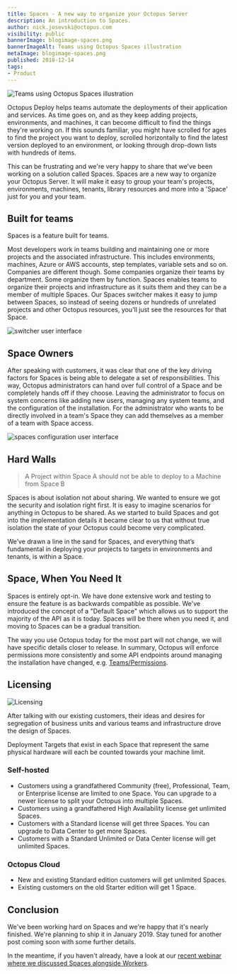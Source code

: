 ```yaml
---
title: Spaces - A new way to organize your Octopus Server
description: An introduction to Spaces.
author: nick.josevski@octopus.com
visibility: public
bannerImage: blogimage-spaces.png
bannerImageAlt: Teams using Octopus Spaces illustration
metaImage: blogimage-spaces.png
published: 2018-12-14
tags:
- Product
---
```


![Teams using Octopus Spaces illustration](blogimage-spaces.png)

Octopus Deploy helps teams automate the deployments of their application and services. As time goes on, and as they keep adding projects, environments, and machines, it can become difficult to find the things they're working on. If this sounds familiar, you might have scrolled for ages to find the project you want to deploy, scrolled horizontally to find the latest version deployed to an environment, or looking through drop-down lists with hundreds of items.

This can be frustrating and we're very happy to share that we've been working on a solution called Spaces. Spaces are a new way to organize your Octopus Server. It will make it easy to group your team's projects, environments, machines, tenants, library resources and more into a 'Space' just for you and your team.

## Built for teams

Spaces is a feature built for teams.

Most developers work in teams building and maintaining one or more projects and the associated infrastructure. This includes environments, machines, Azure or AWS accounts, step templates, variable sets and so on. Companies are different though. Some companies organize their teams by department. Some organize them by function. Spaces enables teams to organize their projects and infrastructure as it suits them and they can be a member of multiple Spaces. Our Spaces switcher makes it easy to jump between Spaces, so instead of seeing dozens or hundreds of unrelated projects and other Octopus resources, you'll just see the resources for that Space.

![switcher user interface](switcher.png "width=500")

## Space Owners

After speaking with customers, it was clear that one of the key driving factors for Spaces is being able to delegate a set of responsibilities. This way, Octopus administrators can hand over full control of a Space and be completely hands off if they choose. Leaving the administrator to focus on system concerns like adding new users, managing any system teams, and the configuration of the installation. For the administrator who wants to be directly involved in a team's Space they can add themselves as a member of a team with Space access.

![spaces configuration user interface](spaces-configuration.png "width=500")

## Hard Walls

> A Project within Space A should not be able to deploy to a Machine from Space B

Spaces is about isolation not about sharing. We wanted to ensure we got the security and isolation right first. It is easy to imagine scenarios for anything in Octopus to be shared. As we started to build Spaces and got into the implementation details it became clear to us that without true isolation the state of your Octopus could become very complicated.

We’ve drawn a line in the sand for Spaces, and everything that’s fundamental in deploying your projects to targets in environments and tenants, is within a Space.

## Space, When You Need It

Spaces is entirely opt-in. We have done extensive work and testing to ensure the feature is as backwards compatible as possible. We've introduced the concept of a "Default Space" which allows us to support the majority of the API as it is today. Spaces will be there when you need it, and moving to Spaces can be a gradual transition.

The way you use Octopus today for the most part will not change, we will have specific details closer to release. In summary, Octopus will enforce permissions more consistently and some API endpoints around managing the installation have changed, e.g. [Teams/Permissions](/blog/2018-05/team-configuration-improvements.md).

## Licensing

![Licensing](blogimage-spaces-2.png "width=500")

After talking with our existing customers, their ideas and desires for segregation of business units and various teams and infrastructure drove the design of Spaces.

Deployment Targets that exist in each Space that represent the same physical hardware will each be counted towards your machine limit.

 ### Self-hosted

 - Customers using a grandfathered Community (free), Professional, Team, or Enterprise license are limited to one Space. You can upgrade to a newer license to split your Octopus into multiple Spaces.
 - Customers using a grandfathered High Availability license get unlimited Spaces.
 - Customers with a Standard license will get three Spaces. You can upgrade to Data Center to get more Spaces.
 - Customers with a Standard Unlimited or Data Center license will get unlimited Spaces.

 ### Octopus Cloud

 - New and existing Standard edition customers will get unlimited Spaces.
 - Existing customers on the old Starter edition will get 1 Space.

## Conclusion

We've been working hard on Spaces and we're happy that it's nearly finished. We're planning to ship it in January 2019. Stay tuned for another post coming soon with some further details.

In the meantime, if you haven't already, have a look at our [recent webinar where we discussed Spaces alongside Workers](https://hello.octopus.com/webinar-spaces-workers/on-demand).
